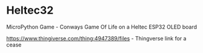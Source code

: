 # Heltec32
MicroPython Game - Conways Game Of Life on a Heltec ESP32 OLED board

https://www.thingiverse.com/thing:4947389/files  -  Thingverse link for a cease 

